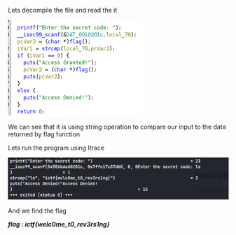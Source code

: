 Lets decompile the file and read the it

![alt text](image.png)

We can see that it is using string operation to compare our input to the data returned by flag function

Lets run the program using ltrace

![alt text](image-1.png)

And we find the flag

**_flag : ictf{welc0me_t0_rev3rs1ng}_**
